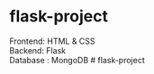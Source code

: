 ﻿# flask-project

 Frontend: HTML & CSS  
 Backend: Flask  
 Database : MongoDB
#   f l a s k - p r o j e c t  
 